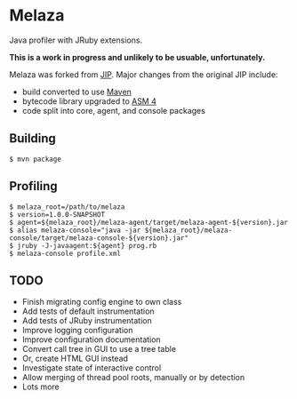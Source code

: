 Melaza
======

Java profiler with JRuby extensions.

**This is a work in progress and unlikely to be usuable, unfortunately.**

Melaza was forked from [JIP](http://jiprof.sourceforge.net/).  Major
changes from the original JIP include:

* build converted to use [Maven](https://maven.apache.org/)
* bytecode library upgraded to [ASM 4](http://asm.ow2.org/)
* code split into core, agent, and console packages

Building
--------

    $ mvn package

Profiling
---------

    $ melaza_root=/path/to/melaza
    $ version=1.0.0-SNAPSHOT
    $ agent=${melaza_root}/melaza-agent/target/melaza-agent-${version}.jar
    $ alias melaza-console="java -jar ${melaza_root}/melaza-console/target/melaza-console-${version}.jar"
    $ jruby -J-javaagent:${agent} prog.rb
    $ melaza-console profile.xml

TODO
----

* Finish migrating config engine to own class
* Add tests of default instrumentation
* Add tests of JRuby instrumentation
* Improve logging configuration
* Improve configuration documentation
* Convert call tree in GUI to use a tree table
* Or, create HTML GUI instead
* Investigate state of interactive control
* Allow merging of thread pool roots, manually or by detection
* Lots more
